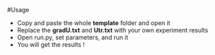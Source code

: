 #Usage
* Copy and paste the whole **template** folder and open it
* Replace the **gradU.txt** and **Utr.txt** with your own experiment results
* Open run.py, set parameters, and run it
* You will get the results !